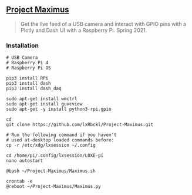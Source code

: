 ## [Project Maximus](http://lxrbckl.com/Project-Maximus)
> Get the live feed of a USB camera and interact with GPIO pins with a Plotly and Dash UI with a Raspberry Pi. Spring 2021.

### Installation
```
# USB Camera
# Raspberry Pi 4
# Raspberry Pi OS

pip3 install RPi
pip3 install dash
pip3 install dash_daq

sudo apt-get install wmctrl
sudo apt-get install guvcview
sudo apt-get -y install python3-rpi.gpio

cd
git clone https://github.com/lxRbckl/Project-Maximus.git

# Run the following command if you haven't
# used at-desktop loaded commands before:
cp -r /etc/xdg/lxsession ~/.config

cd /home/pi/.config/lxsession/LDXE-pi
nano autostart

@bash ~/Project-Maximus/Maximus.sh

crontab -e
@reboot ~/Project-Maximus/Maximus.py
```
